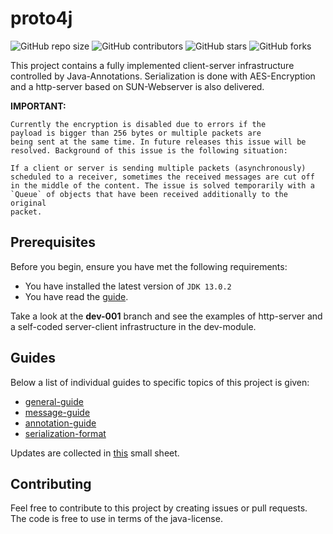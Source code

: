 # proto4j

![GitHub repo size](https://img.shields.io/github/repo-size/matrixeditor/proto4j)
![GitHub contributors](https://img.shields.io/github/contributors/matrixeditor/proto4j)
![GitHub stars](https://img.shields.io/github/stars/matrixeditor/proto4j?style=flat)
![GitHub forks](https://img.shields.io/github/forks/matrixeditor/proto4j?style=flat)

This project contains a fully implemented client-server infrastructure controlled by Java-Annotations. Serialization is done with AES-Encryption and a http-server based on SUN-Webserver is also delivered.

**IMPORTANT:** 
    
    Currently the encryption is disabled due to errors if the
    payload is bigger than 256 bytes or multiple packets are
    being sent at the same time. In future releases this issue will be
    resolved. Background of this issue is the following situation:

    If a client or server is sending multiple packets (asynchronously)
    scheduled to a receiver, sometimes the received messages are cut off
    in the middle of the content. The issue is solved temporarily with a
    `Queue` of objects that have been received additionally to the original 
    packet. 

## Prerequisites

Before you begin, ensure you have met the following requirements:

* You have installed the latest version of `JDK 13.0.2`
* You have read the [guide](https://github.com/MatrixEditor/proto4j/blob/main/guide.md).

Take a look at the **dev-001** branch and see the examples of http-server and a self-coded server-client infrastructure in the dev-module.

## Guides

Below a list of individual guides to specific topics of this project is given:
* [general-guide](https://github.com/MatrixEditor/proto4j/blob/main/guide.md)
* [message-guide](https://github.com/MatrixEditor/proto4j/blob/main/message-guide.md)
* [annotation-guide](https://github.com/MatrixEditor/proto4j/blob/main/annotation-guide.md)
* [serialization-format](https://github.com/MatrixEditor/proto4j/blob/main/serialization-format.md)

Updates are collected in [this](https://github.com/MatrixEditor/proto4j/blob/main/updates.md) small sheet.

## Contributing

Feel free to contribute to this project by creating issues or pull requests. The code is free to use in terms of the java-license.


